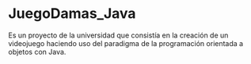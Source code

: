 # JuegoDamas_Java
Es un proyecto de la universidad que consistía en la creación de un videojuego haciendo uso del paradigma de la programación orientada a objetos con Java.
